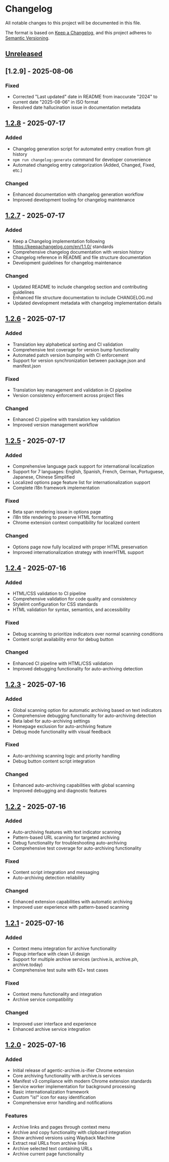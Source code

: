 # Changelog

All notable changes to this project will be documented in this file.

The format is based on [Keep a Changelog](https://keepachangelog.com/en/1.1.0/),
and this project adheres to [Semantic Versioning](https://semver.org/spec/v2.0.0.html).

## [Unreleased]

## [1.2.9] - 2025-08-06

### Fixed
- Corrected "Last updated" date in README from inaccurate "2024" to current date "2025-08-06" in ISO format
- Resolved date hallucination issue in documentation metadata

## [1.2.8] - 2025-07-17

### Added
- Changelog generation script for automated entry creation from git history
- `npm run changelog:generate` command for developer convenience
- Automated changelog entry categorization (Added, Changed, Fixed, etc.)

### Changed
- Enhanced documentation with changelog generation workflow
- Improved development tooling for changelog maintenance

## [1.2.7] - 2025-07-17

### Added
- Keep a Changelog implementation following https://keepachangelog.com/en/1.1.0/ standards
- Comprehensive changelog documentation with version history
- Changelog reference in README and file structure documentation
- Development guidelines for changelog maintenance

### Changed
- Updated README to include changelog section and contributing guidelines
- Enhanced file structure documentation to include CHANGELOG.md
- Updated development metadata with changelog implementation details

## [1.2.6] - 2025-07-17

### Added
- Translation key alphabetical sorting and CI validation
- Comprehensive test coverage for version bump functionality  
- Automated patch version bumping with CI enforcement
- Support for version synchronization between package.json and manifest.json

### Fixed
- Translation key management and validation in CI pipeline
- Version consistency enforcement across project files

### Changed
- Enhanced CI pipeline with translation key validation
- Improved version management workflow

## [1.2.5] - 2025-07-17

### Added
- Comprehensive language pack support for international localization
- Support for 7 languages: English, Spanish, French, German, Portuguese, Japanese, Chinese Simplified
- Localized options page feature list for internationalization support
- Complete i18n framework implementation

### Fixed
- Beta span rendering issue in options page
- i18n title rendering to preserve HTML formatting
- Chrome extension context compatibility for localized content

### Changed
- Options page now fully localized with proper HTML preservation
- Improved internationalization strategy with innerHTML support

## [1.2.4] - 2025-07-16

### Added
- HTML/CSS validation to CI pipeline
- Comprehensive validation for code quality and consistency
- Stylelint configuration for CSS standards
- HTML validation for syntax, semantics, and accessibility

### Fixed
- Debug scanning to prioritize indicators over normal scanning conditions
- Content script availability error for debug button

### Changed
- Enhanced CI pipeline with HTML/CSS validation
- Improved debugging functionality for auto-archiving detection

## [1.2.3] - 2025-07-16

### Added
- Global scanning option for automatic archiving based on text indicators
- Comprehensive debugging functionality for auto-archiving detection
- Beta label for auto-archiving settings
- Homepage exclusion for auto-archiving feature
- Debug mode functionality with visual feedback

### Fixed
- Auto-archiving scanning logic and priority handling
- Debug button content script integration

### Changed
- Enhanced auto-archiving capabilities with global scanning
- Improved debugging and diagnostic features

## [1.2.2] - 2025-07-16

### Added
- Auto-archiving features with text indicator scanning
- Pattern-based URL scanning for targeted archiving
- Debug functionality for troubleshooting auto-archiving
- Comprehensive test coverage for auto-archiving functionality

### Fixed
- Content script integration and messaging
- Auto-archiving detection reliability

### Changed
- Enhanced extension capabilities with automatic archiving
- Improved user experience with pattern-based scanning

## [1.2.1] - 2025-07-16

### Added
- Context menu integration for archive functionality
- Popup interface with clean UI design
- Support for multiple archive services (archive.is, archive.ph, archive.today)
- Comprehensive test suite with 62+ test cases

### Fixed
- Context menu functionality and integration
- Archive service compatibility

### Changed
- Improved user interface and experience
- Enhanced archive service integration

## [1.2.0] - 2025-07-16

### Added
- Initial release of agentic-archive.is-ifier Chrome extension
- Core archiving functionality with archive.is services
- Manifest v3 compliance with modern Chrome extension standards
- Service worker implementation for background processing
- Basic internationalization framework
- Custom "is!" icon for easy identification
- Comprehensive error handling and notifications

### Features
- Archive links and pages through context menu
- Archive and copy functionality with clipboard integration
- Show archived versions using Wayback Machine
- Extract real URLs from archive links
- Archive selected text containing URLs
- Archive current page functionality

[unreleased]: https://github.com/falkorichter/agentic-archive.is-ifier/compare/v1.2.8...HEAD
[1.2.8]: https://github.com/falkorichter/agentic-archive.is-ifier/compare/v1.2.7...v1.2.8
[1.2.7]: https://github.com/falkorichter/agentic-archive.is-ifier/compare/v1.2.6...v1.2.7
[1.2.6]: https://github.com/falkorichter/agentic-archive.is-ifier/compare/v1.2.5...v1.2.6
[1.2.5]: https://github.com/falkorichter/agentic-archive.is-ifier/compare/v1.2.4...v1.2.5
[1.2.4]: https://github.com/falkorichter/agentic-archive.is-ifier/compare/v1.2.3...v1.2.4
[1.2.3]: https://github.com/falkorichter/agentic-archive.is-ifier/compare/v1.2.2...v1.2.3
[1.2.2]: https://github.com/falkorichter/agentic-archive.is-ifier/compare/v1.2.1...v1.2.2
[1.2.1]: https://github.com/falkorichter/agentic-archive.is-ifier/compare/v1.2.0...v1.2.1
[1.2.0]: https://github.com/falkorichter/agentic-archive.is-ifier/releases/tag/v1.2.0